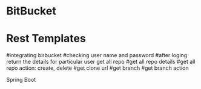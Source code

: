 # BitBucket
#  Rest Templates
#integrating birbucket
#checking user name and password
#after loging return the details for particular user
 get all repo
#get all repo details
#get all repo action: create, delete
#get clone url
#get branch
#get branch action


Spring Boot
